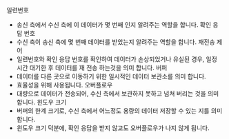 일련번호
- 송신 측에서 수신 측에 이 데이터가 몇 번째 인지 알려주는 역할을 합니다.
확인 응답 번호
- 수신 측이 송신 측에 몇 번째 데이터를 받았는지 알려주는 역할을 합니다.
재전송 제어
- 일련번호와 확인 응답 번호를 확인하여 데이터가 손상되었거나 유실된 경우, 일정 시간 대기한 후 데이터를 재 전송 하는것을 의미 합니다. 
버퍼
- 데이터를 다른 곳으로 이동하기 위한 일시적인 데이터 보관소를 의미 합니다.
- 효율성을 위해 사용됩니다.
오버플로우
- 대량으로 데이터가 전송되어, 수신 측에서 보관하지 못하고 넘쳐 버리는 것을 의미 합니다.
윈도우 크기
- 버퍼의 한계 크기로, 수신 측에서 어느정도 용량의 데이터 저장할 수 있는 지를 의미 합니다.
- 윈도우 크기 덕분에, 확인 응답을 받지 않고도 오버플로우가 나지 않게 됩니다. 